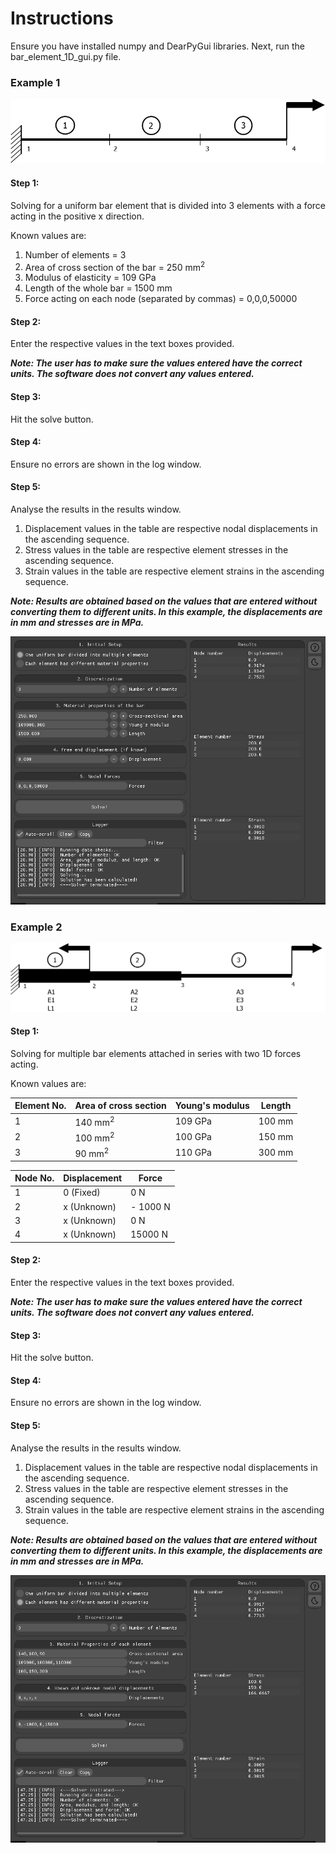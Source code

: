 # Instructions

Ensure you have installed numpy and DearPyGui libraries. Next, run the bar_element_1D_gui.py file.


<H3>Example 1</H3>

![Example 1 Diagram](images/Example_1_diag.png)

<H4>Step 1:</H4>
Solving for a uniform bar element that is divided into 3 elements with a force acting in the positive x direction.

Known values are:
1. Number of elements = 3
2. Area of cross section of the bar = 250 mm<sup>2</sup>
3. Modulus of elasticity = 109 GPa
4. Length of the whole bar = 1500 mm
5. Force acting on each node (separated by commas) = 0,0,0,50000


<H4>Step 2:</H4>
Enter the respective values in the text boxes provided. 

<i><b>Note: The user has to make sure the values entered have the correct units. The software does not convert any values entered.</b></i>

<H4>Step 3:</H4>
Hit the solve button.

<H4>Step 4:</H4>
Ensure no errors are shown in the log window.

<H4>Step 5:</H4>
Analyse the results in the results window.

1. Displacement values in the table are respective nodal displacements in the ascending sequence.
2. Stress values in the table are respective element stresses in the ascending sequence.
3. Strain values in the table are respective element strains in the ascending sequence.

<i><b>Note: Results are obtained based on the values that are entered without converting them to different units. In  this example, the displacements are in mm and stresses are in MPa.</b></i>

![Example 1 screenshot](images/Example_1.png)


<H3>Example 2</H3>

![Example 1 Diagram](images/Example_2_diag.png)

<H4>Step 1:</H4>
Solving for multiple bar elements attached in series with two 1D forces acting.

Known values are:

| Element No. | Area of cross section | Young's modulus | Length |
| --- | ----------- | ----------- | ----------- |
| 1 | 140 mm<sup>2</sup> | 109 GPa | 100 mm |
| 2 | 100 mm<sup>2</sup> | 100 GPa | 150 mm |
| 3 | 90 mm<sup>2</sup> | 110 GPa | 300 mm |

| Node No. | Displacement | Force |
| --- | ----------- | ----------- 
| 1 | 0 (Fixed) | 0 N
| 2 | x (Unknown) | - 1000 N
| 3 | x (Unknown) | 0 N
| 4 | x (Unknown) | 15000 N

<H4>Step 2:</H4>
Enter the respective values in the text boxes provided. 

<i><b>Note: The user has to make sure the values entered have the correct units. The software does not convert any values entered.</b></i>

<H4>Step 3:</H4>
Hit the solve button.

<H4>Step 4:</H4>
Ensure no errors are shown in the log window.

<H4>Step 5:</H4>
Analyse the results in the results window.

1. Displacement values in the table are respective nodal displacements in the ascending sequence.
2. Stress values in the table are respective element stresses in the ascending sequence.
3. Strain values in the table are respective element strains in the ascending sequence.

<i><b>Note: Results are obtained based on the values that are entered without converting them to different units. In  this example, the displacements are in mm and stresses are in MPa.</b></i>

![Example 1 screenshot](images/Example_2.png)